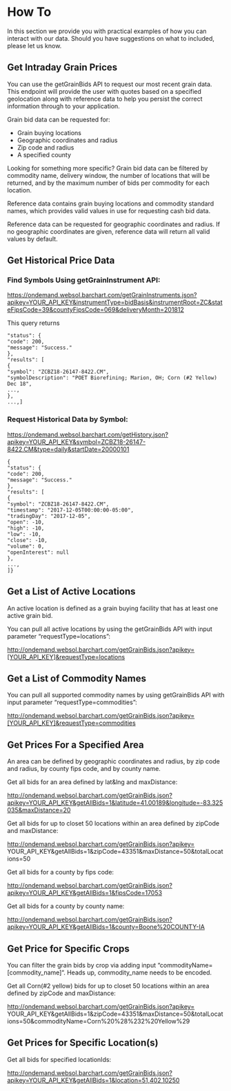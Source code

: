 # How To
In this section we provide you with practical examples of how you can interact with our data.  Should you have suggestions on what to included, please let us know.

## Get Intraday Grain Prices

You can use the getGrainBids API to request our most recent grain data.  This endpoint will provide the user with quotes based on a specified geolocation along with reference data to help you persist the correct information through to your application.

Grain bid data can be requested for:
* Grain buying locations
* Geographic coordinates and radius
* Zip code and radius 
* A specified county

Looking for something more specific?  Grain bid data can be filtered by commodity name, delivery window, the number of locations that will be returned, and by the maximum number of bids per commodity for each location.

Reference data contains grain buying locations and commodity standard names, which provides valid values in use for requesting cash bid data.

Reference data can be requested for geographic coordinates and radius. If no geographic coordinates are given, reference data will return all valid values by default.

## Get Historical Price Data

### Find Symbols Using getGrainInstrument API:

 https://ondemand.websol.barchart.com/getGrainInstruments.json?apikey=YOUR_API_KEY&instrumentType=bidBasis&instrumentRoot=ZC&stateFipsCode=39&countyFipsCode=069&deliveryMonth=201812

This query returns
```
"status": {
"code": 200,
"message": "Success."
},
"results": [
{
"symbol": "ZCBZ18-26147-8422.CM",
"symbolDescription": "POET Biorefining; Marion, OH; Corn (#2 Yellow) Dec 18",
...,
},
...,]
```
### Request Historical Data by Symbol:

https://ondemand.websol.barchart.com/getHistory.json?apikey=YOUR_API_KEY&symbol=ZCBZ18-26147-8422.CM&type=daily&startDate=20000101
```
{
"status": {
"code": 200,
"message": "Success."
},
"results": [
{
"symbol": "ZCBZ18-26147-8422.CM",
"timestamp": "2017-12-05T00:00:00-05:00",
"tradingDay": "2017-12-05",
"open": -10,
"high": -10,
"low": -10,
"close": -10,
"volume": 0,
"openInterest": null
},
...,
]}
```

## Get a List of Active Locations

An active location is defined as a grain buying facility that has at least one active grain bid.

You can pull all active locations by using the getGrainBids API with input parameter “requestType=locations”:

http://ondemand.websol.barchart.com/getGrainBids.json?apikey=[YOUR_API_KEY]&requestType=locations

## Get a List of Commodity Names

You can pull all supported commodity names by using getGrainBids API with input parameter “requestType=commodities”:

http://ondemand.websol.barchart.com/getGrainBids.json?apikey=[YOUR_API_KEY]&requestType=commodities

## Get Prices For a Specified Area
An area can be defined by geographic coordinates and radius, by zip code and radius, by county fips code, and by county name.

Get all bids for an area defined by lat&lng and maxDistance:

http://ondemand.websol.barchart.com/getGrainBids.json?apikey=YOUR_API_KEY&getAllBids=1&latitude=41.00189&longitude=-83.325035&maxDistance=20

Get all bids for up to closet 50 locations within an area defined by zipCode and maxDistance:

http://ondemand.websol.barchart.com/getGrainBids.json?apikey= YOUR_API_KEY&getAllBids=1&zipCode=43351&maxDistance=50&totalLocations=50

Get all bids for a county by fips code:

http://ondemand.websol.barchart.com/getGrainBids.json?apikey=YOUR_API_KEY&getAllBids=1&fipsCode=17053

Get all bids for a county by county name:

http://ondemand.websol.barchart.com/getGrainBids.json?apikey=YOUR_API_KEY&getAllBids=1&county=Boone%20COUNTY-IA

## Get Price for Specific Crops
You can filter the grain bids by crop via adding input “commodityName=[commodity_name]“. Heads up, commodity_name needs to be encoded.

Get all Corn(#2 yellow) bids for up to closet 50 locations within an area defined by zipCode and maxDistance:

http://ondemand.websol.barchart.com/getGrainBids.json?apikey= YOUR_API_KEY&getAllBids=1&zipCode=43351&maxDistance=50&totalLocations=50&commodityName=Corn%20%28%232%20Yellow%29


## Get Prices for Specific Location(s)
Get all bids for specified locationIds:

http://ondemand.websol.barchart.com/getGrainBids.json?apikey=YOUR_API_KEY&getAllBids=1&location=51,402,10250



